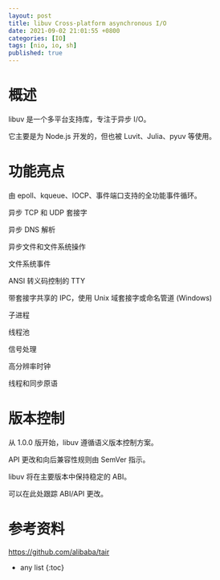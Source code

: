 ```yaml
---
layout: post 
title: libuv Cross-platform asynchronous I/O
date: 2021-09-02 21:01:55 +0800
categories: [IO]
tags: [nio, io, sh]
published: true
---
```


# 概述

libuv 是一个多平台支持库，专注于异步 I/O。 

它主要是为 Node.js 开发的，但也被 Luvit、Julia、pyuv 等使用。

# 功能亮点

由 epoll、kqueue、IOCP、事件端口支持的全功能事件循环。

异步 TCP 和 UDP 套接字

异步 DNS 解析

异步文件和文件系统操作

文件系统事件

ANSI 转义码控制的 TTY

带套接字共享的 IPC，使用 Unix 域套接字或命名管道 (Windows)

子进程

线程池

信号处理

高分辨率时钟

线程和同步原语

# 版本控制

从 1.0.0 版开始，libuv 遵循语义版本控制方案。 

API 更改和向后兼容性规则由 SemVer 指示。 

libuv 将在主要版本中保持稳定的 ABI。

可以在此处跟踪 ABI/API 更改。

# 参考资料

https://github.com/alibaba/tair

* any list
{:toc}